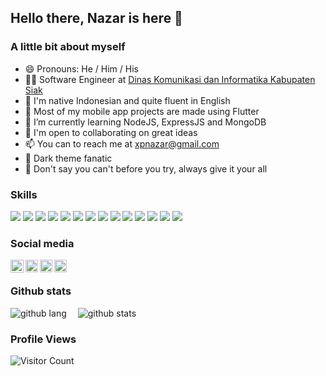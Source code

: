 ## Hello there, Nazar is here 👋

### A little bit about myself

- 😄 Pronouns: He / Him / His
- 👨‍💻 Software Engineer at [Dinas Komunikasi dan Informatika Kabupaten Siak][infokom]
- 📣 I'm native Indonesian and quite fluent in English
- 📱 Most of my mobile app projects are made using Flutter
- 🌱 I’m currently learning NodeJS, ExpressJS and MongoDB
- 👯 I'm open to collaborating on great ideas
- 📫 You can to reach me at xpnazar@gmail.com
- 🧛 Dark theme fanatic
- 💬 Don't say you can't before you try, always give it your all


### Skills

![](https://img.shields.io/badge/Flutter-02569B?style=for-the-badge&logo=flutter&logoColor=white)
![](https://img.shields.io/badge/Dart-0175C2?style=for-the-badge&logo=dart&logoColor=white)
![](https://img.shields.io/badge/iOS-000000?style=for-the-badge&logo=ios&logoColor=white)
![](https://img.shields.io/badge/Android-3DDC84?style=for-the-badge&logo=android&logoColor=white)
![](https://img.shields.io/badge/JavaScript-F7DF1E?style=for-the-badge&logo=javascript&logoColor=black)
![](https://img.shields.io/badge/Node.js-43853D?style=for-the-badge&logo=node.js&logoColor=white)
![](https://img.shields.io/badge/Express.js-404D59?style=for-the-badge)
![](https://img.shields.io/badge/MongoDB-4EA94B?style=for-the-badge&logo=mongodb&logoColor=white)
![](https://img.shields.io/badge/MySQL-00000F?style=for-the-badge&logo=mysql&logoColor=white)
![](https://img.shields.io/badge/PHP-777BB4?style=for-the-badge&logo=php&logoColor=white)
![](https://img.shields.io/badge/jQuery-0769AD?style=for-the-badge&logo=jquery&logoColor=white)
![](https://img.shields.io/badge/HTML5-E34F26?style=for-the-badge&logo=html5&logoColor=white)
![](https://img.shields.io/badge/CSS3-1572B6?style=for-the-badge&logo=css3&logoColor=white)
![](https://img.shields.io/badge/Bootstrap-563D7C?style=for-the-badge&logo=bootstrap&logoColor=white)


### Social media <br>

[<img align="left" alt="profile.io" height="21px" src="https://img.shields.io/badge/website-000000?style=for-the-badge&logo=About.me&logoColor=white" />][profile]
[<img align="left" alt="instagram | Twitter" height="20px" src="https://img.shields.io/badge/Instagram-E4405F?style=for-the-badge&logo=instagram&logoColor=white" />][instagram]
[<img align="left" alt="twitter | Twitter" height="20px" src="https://img.shields.io/badge/Twitter-1DA1F2?style=for-the-badge&logo=twitter&logoColor=white" />][twitter]
[<img align="left" alt="linkedin | LinkedIn" height="20px" src="https://img.shields.io/badge/LinkedIn-0077B5?style=for-the-badge&logo=linkedin&logoColor=white" />][linkedin] <br>

 
### Github stats

![github lang](https://github-readme-stats.vercel.app/api/top-langs/?username=nazarrd&count_private=true$cache_seconds=1800&theme=github_dark)&emsp;
![github stats](https://github-readme-stats.vercel.app/api?username=nazarrd&show_icons=true&count_private=true$cache_seconds=1800&theme=github_dark)<br>


### Profile Views

![Visitor Count](https://profile-counter.glitch.me/{nazarrd}/count.svg) 


[infokom]: http://diskominfo.siakkab.go.id/
[profile]: https://dev.page/nazar/
[instagram]: https://instagram.com/nazar.rd/
[twitter]: https://twitter.com/xpnazar/
[linkedin]: https://linkedin.com/in/nazarudin/

